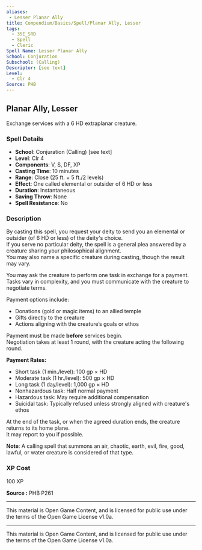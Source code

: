 ```yaml
---
aliases:
 - Lesser Planar Ally
title: Compendium/Basics/Spell/Planar Ally, Lesser
tags:  
  - 35E_SRD  
  - Spell  
  - Cleric  
Spell Name: Lesser Planar Ally
School: Conjuration
Subschool: (Calling)
Descriptor: [see text]
Level:  
  - Clr 4  
Source: PHB
---
```


## Planar Ally, Lesser

Exchange services with a 6 HD extraplanar creature.

### Spell Details

- **School**: Conjuration (Calling) [see text]  
- **Level**: Clr 4  
- **Components**: V, S, DF, XP  
- **Casting Time**: 10 minutes  
- **Range**: Close (25 ft. + 5 ft./2 levels)  
- **Effect**: One called elemental or outsider of 6 HD or less  
- **Duration**: Instantaneous  
- **Saving Throw**: None  
- **Spell Resistance**: No  

### Description

By casting this spell, you request your deity to send you an elemental or outsider (of 6 HD or less) of the deity's choice.  
If you serve no particular deity, the spell is a general plea answered by a creature sharing your philosophical alignment.  
You may also name a specific creature during casting, though the result may vary.

You may ask the creature to perform one task in exchange for a payment.  
Tasks vary in complexity, and you must communicate with the creature to negotiate terms.

Payment options include:
- Donations (gold or magic items) to an allied temple  
- Gifts directly to the creature  
- Actions aligning with the creature’s goals or ethos  

Payment must be made **before** services begin.  
Negotiation takes at least 1 round, with the creature acting the following round.

**Payment Rates:**
- Short task (1 min./level): 100 gp × HD  
- Moderate task (1 hr./level): 500 gp × HD  
- Long task (1 day/level): 1,000 gp × HD  
- Nonhazardous task: Half normal payment  
- Hazardous task: May require additional compensation  
- Suicidal task: Typically refused unless strongly aligned with creature's ethos  

At the end of the task, or when the agreed duration ends, the creature returns to its home plane.  
It may report to you if possible.

**Note**: A calling spell that summons an air, chaotic, earth, evil, fire, good, lawful, or water creature is considered of that type.

### XP Cost

100 XP


**Source :** PHB P261

---

This material is Open Game Content, and is licensed for public use under  
the terms of the Open Game License v1.0a.

---

This material is Open Game Content, and is licensed for public use under the terms of the Open Game License v1.0a.
